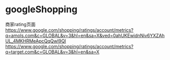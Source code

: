 # googleShopping

商家rating页面 </br>
https://www.google.com/shopping/ratings/account/metrics?q=amols.com&c=GLOBAL&v=3&hl=en&sa=X&ved=0ahUKEwidnNiv6YXZAhUL_4MKHRMeApcQqQwI9QI
</br>
https://www.google.com/shopping/ratings/account/metrics?q=target.com&c=GLOBAL&v=3&hl=en&sa=X
</br>


